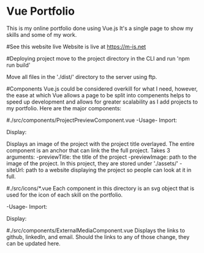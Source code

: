 # Vue Portfolio
This is my online portfolio done using Vue.js
It's a single page to show my skills and some of my work. 

#See this website live
Website is live at https://m-is.net

#Deploying project
move to the project directory in the CLI and run 'npm run build'

Move all files in the './dist/' directory to the server using ftp. 


#Components
Vue.js could be considered overkill for what I need, however, the ease at which Vue allows a page to be split into compenents helps to speed up development and allows for greater scalability as I add projects to my portfolio. Here are the major components:

#./src/components/ProjectPreviewComponent.vue
-Usage-
Import:
<script setup>
	import ProjectPreviewComponent from './ProjectPreviewComponent.vue'
</script>

Display:
<ProjectPreviewComponent previewTitle="..." previewImage="./assets/img.png" siteUrl="https://..."/>

Displays an image of the project with the project title overlayed. The entire component is an anchor that can link the the full project. 
Takes 3 arguments:
 -previewTitle: the title of the project
 -previewImage: path to the image of the project. In this project, they are stored under './assets/'
 -siteUrl: path to a website displaying the project so people can look at it in full.


#./src/icons/*.vue
Each component in this directory is an svg object that is used for the icon of each skill on the portfolio.

-Usage-
Import:
<script setup>
	import IconName from './icons/IconName.vue'
</script>

Display:
<DotNetLogo/>

#./src/components/ExternalMediaComponent.vue
Displays the links to github, linkedIn, and email. Should the links to any of those change, they can be updated here.
